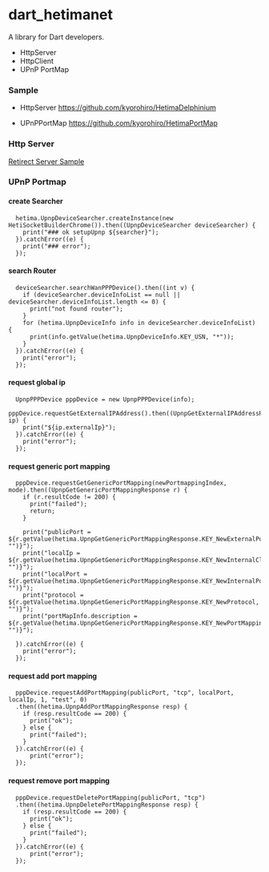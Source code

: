 # dart_hetimanet

A library for Dart developers. 
* HttpServer
* HttpClient
* UPnP PortMap

### Sample 
* HttpServer
https://github.com/kyorohiro/HetimaDelphinium

* UPnPPortMap
https://github.com/kyorohiro/HetimaPortMap

### Http Server
[Retirect Server Sample](example/redirectserver)

### UPnP Portmap
#### create Searcher
```
  hetima.UpnpDeviceSearcher.createInstance(new HetiSocketBuilderChrome()).then((UpnpDeviceSearcher deviceSearcher) {
    print("### ok setupUpnp ${searcher}");
  }).catchError((e) {
    print("### error");
  });
```

#### search Router
```
  deviceSearcher.searchWanPPPDevice().then((int v) {
    if (deviceSearcher.deviceInfoList == null || deviceSearcher.deviceInfoList.length <= 0) {
      print("not found router");
    }
    for (hetima.UpnpDeviceInfo info in deviceSearcher.deviceInfoList) {
      print(info.getValue(hetima.UpnpDeviceInfo.KEY_USN, "*"));
    }
  }).catchError((e) {
    print("error");
  });
```

#### request global ip
```
  UpnpPPPDevice pppDevice = new UpnpPPPDevice(info);
  pppDevice.requestGetExternalIPAddress().then((UpnpGetExternalIPAddressResponse ip) {
    print("${ip.externalIp}");
  }).catchError((e) {
    print("error");
  });
```

#### request generic port mapping
```
  pppDevice.requestGetGenericPortMapping(newPortmappingIndex, mode).then((UpnpGetGenericPortMappingResponse r) {
    if (r.resultCode != 200) {
      print("failed");
      return;
    }

    print("publicPort = ${r.getValue(hetima.UpnpGetGenericPortMappingResponse.KEY_NewExternalPort, "")}");
    print("localIp = ${r.getValue(hetima.UpnpGetGenericPortMappingResponse.KEY_NewInternalClient, "")}");
    print("localPort = ${r.getValue(hetima.UpnpGetGenericPortMappingResponse.KEY_NewInternalPort, "")}");
    print("protocol = ${r.getValue(hetima.UpnpGetGenericPortMappingResponse.KEY_NewProtocol, "")}");
    print("portMapInfo.description = ${r.getValue(hetima.UpnpGetGenericPortMappingResponse.KEY_NewPortMappingDescription, "")}");

  }).catchError((e) {
    print("error");
  });
```

#### request add port mapping
```
  pppDevice.requestAddPortMapping(publicPort, "tcp", localPort, localIp, 1, "test", 0)
  .then((hetima.UpnpAddPortMappingResponse resp) {
    if (resp.resultCode == 200) {
      print("ok");
    } else {
      print("failed");
    }
  }).catchError((e) {
      print("error");
  });
```

#### request remove port mapping
```
  pppDevice.requestDeletePortMapping(publicPort, "tcp")
  .then((hetima.UpnpDeletePortMappingResponse resp) {
    if (resp.resultCode == 200) {
      print("ok");
    } else {
      print("failed");
    }
  }).catchError((e) {
      print("error");
  });
```